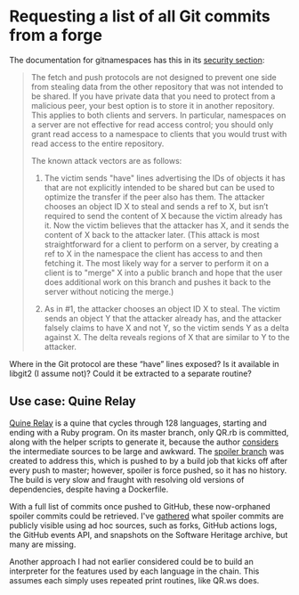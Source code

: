 # Requesting a list of all Git commits from a forge

The documentation for gitnamespaces has this in its [security section](https://git-scm.com/docs/gitnamespaces#_security):

> The fetch and push protocols are not designed to prevent one side from
> stealing data from the other repository that was not intended to be shared. If
> you have private data that you need to protect from a malicious peer, your
> best option is to store it in another repository. This applies to both clients
> and servers. In particular, namespaces on a server are not effective for read
> access control; you should only grant read access to a namespace to clients
> that you would trust with read access to the entire repository.
>
> The known attack vectors are as follows:
>
> 1. The victim sends "have" lines advertising the IDs of objects it has that
>    are not explicitly intended to be shared but can be used to optimize the
>    transfer if the peer also has them. The attacker chooses an object ID X to
>    steal and sends a ref to X, but isn’t required to send the content of X
>    because the victim already has it. Now the victim believes that the
>    attacker has X, and it sends the content of X back to the attacker later.
>    (This attack is most straightforward for a client to perform on a server,
>    by creating a ref to X in the namespace the client has access to and then
>    fetching it. The most likely way for a server to perform it on a client is
>    to "merge" X into a public branch and hope that the user does additional
>    work on this branch and pushes it back to the server without noticing the
>    merge.)
>
> 2. As in #1, the attacker chooses an object ID X to steal. The victim sends an
>    object Y that the attacker already has, and the attacker falsely claims to
>    have X and not Y, so the victim sends Y as a delta against X. The delta
>    reveals regions of X that are similar to Y to the attacker.

Where in the Git protocol are these “have” lines exposed? Is it available in
libgit2 (I assume not)? Could it be extracted to a separate routine?

## Use case: Quine Relay

[Quine Relay](https://github.com/mame/quine-relay) is a quine that cycles
through 128 languages, starting and ending with a Ruby program. On its master
branch, only QR.rb is committed, along with the helper scripts to generate it,
because the author [considers](https://github.com/mame/quine-relay/issues/9) the
intermediate sources to be large and awkward. The [spoiler branch](https://github.com/mame/quine-relay/tree/spoiler)
was created to address this, which is pushed to by a build job that kicks off
after every push to master; however, spoiler is force pushed, so it has no
history. The build is very slow and fraught with resolving old versions of
dependencies, despite having a Dockerfile.

With a full list of commits once pushed to GitHub, these now-orphaned spoiler
commits could be retrieved. I've [gathered](https://github.com/thaliaarchi/repo-archival/blob/main/scripts/quine-relay.sh)
what spoiler commits are publicly visible using ad hoc sources, such as forks,
GitHub actions logs, the GitHub events API, and snapshots on the Software
Heritage archive, but many are missing.

Another approach I had not earlier considered could be to build an interpreter
for the features used by each language in the chain. This assumes each simply
uses repeated print routines, like QR.ws does.
